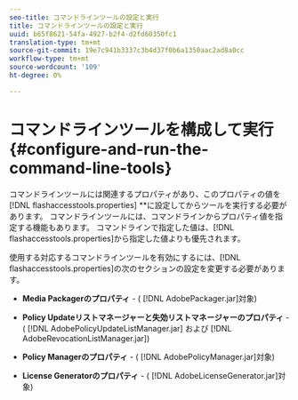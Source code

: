 ```yaml
---
seo-title: コマンドラインツールの設定と実行
title: コマンドラインツールの設定と実行
uuid: b65f8621-54fa-4927-b2f4-d2fd60350fc1
translation-type: tm+mt
source-git-commit: 19e7c941b3337c3b4d37f0b6a1350aac2ad8a0cc
workflow-type: tm+mt
source-wordcount: '109'
ht-degree: 0%

---
```



# コマンドラインツールを構成して実行{#configure-and-run-the-command-line-tools}

コマンドラインツールには関連するプロパティがあり、このプロパティの値を[!DNL flashaccesstools.properties] **&#x200B;に設定してからツールを実行する必要があります。 コマンドラインツールには、コマンドラインからプロパティ値を指定する機能もあります。 コマンドラインで指定した値は、[!DNL flashaccesstools.properties]から指定した値よりも優先されます。

使用する対応するコマンドラインツールを有効にするには、[!DNL flashaccesstools.properties]の次のセクションの設定を変更する必要があります。

* **Media Packagerのプロパティ** - ( [!DNL AdobePackager.jar]対象)

* **Policy Updateリストマネージャーと失効リストマネージャーのプロパティ** - ( [!DNL AdobePolicyUpdateListManager.jar] および [!DNL AdobeRevocationListManager.jar])

* **Policy Managerのプロパティ** - ( [!DNL AdobePolicyManager.jar]対象)

* **License Generatorのプロパティ** - ( [!DNL AdobeLicenseGenerator.jar]対象)